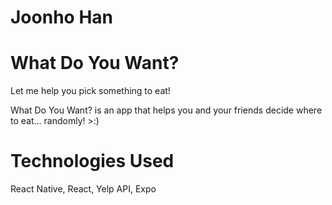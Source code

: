 # Joonho Han

# What Do You Want?
Let me help you pick something to eat!

What Do You Want? is an app that helps you and your friends decide where to eat... randomly! >:)

# Technologies Used
React Native, React, Yelp API, Expo


